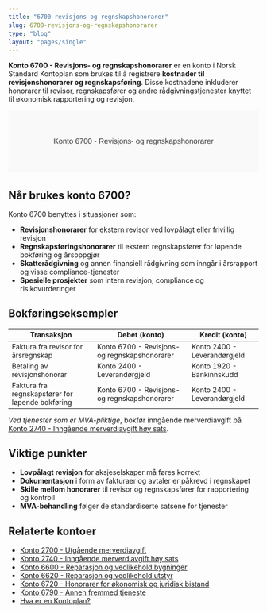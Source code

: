 ```yaml
---
title: "6700-revisjons-og-regnskapshonorarer"
slug: 6700-revisjons-og-regnskapshonorarer
type: "blog"
layout: "pages/single"
---
```


**Konto 6700 - Revisjons- og regnskapshonorarer** er en konto i Norsk Standard Kontoplan som brukes til å registrere **kostnader til revisjonshonorarer og regnskapsføring**. Disse kostnadene inkluderer honorarer til revisor, regnskapsfører og andre rådgivningstjenester knyttet til økonomisk rapportering og revisjon.

![Illustrasjon av konto 6700 revisjons- og regnskapshonorarer](6700-revisjons-og-regnskapshonorarer-image.svg)

## Når brukes konto 6700?

Konto 6700 benyttes i situasjoner som:

* **Revisjonshonorarer** for ekstern revisor ved lovpålagt eller frivillig revisjon
* **Regnskapsføringshonorarer** til ekstern regnskapsfører for løpende bokføring og årsoppgjør
* **Skatterådgivning** og annen finansiell rådgivning som inngår i årsrapport og visse compliance-tjenester
* **Spesielle prosjekter** som intern revisjon, compliance og risikovurderinger

## Bokføringseksempler

| Transaksjon                                   | Debet (konto)                                          | Kredit (konto)         |
| --------------------------------------------- | ------------------------------------------------------ | ---------------------- |
| Faktura fra revisor for årsregnskap           | Konto 6700 - Revisjons- og regnskapshonorarer          | Konto 2400 - Leverandørgjeld |
| Betaling av revisjonshonorar                   | Konto 2400 - Leverandørgjeld                            | Konto 1920 - Bankinnskudd    |
| Faktura fra regnskapsfører for løpende bokføring | Konto 6700 - Revisjons- og regnskapshonorarer        | Konto 2400 - Leverandørgjeld |

*Ved tjenester som er MVA-pliktige*, bokfør inngående merverdiavgift på [Konto 2740 - Inngående merverdiavgift høy sats](/blogs/kontoplan/2740-inngaaende-merverdiavgift-hoy-sats "Konto 2740 - Inngående merverdiavgift høy sats").

## Viktige punkter

* **Lovpålagt revisjon** for aksjeselskaper må føres korrekt
* **Dokumentasjon** i form av fakturaer og avtaler er påkrevd i regnskapet
* **Skille mellom honorarer** til revisor og regnskapsfører for rapportering og kontroll
* **MVA-behandling** følger de standardiserte satsene for tjenester

## Relaterte kontoer

* [Konto 2700 - Utgående merverdiavgift](/blogs/kontoplan/2700-utgaende-merverdiavgift "Konto 2700 - Utgående merverdiavgift")
* [Konto 2740 - Inngående merverdiavgift høy sats](/blogs/kontoplan/2740-inngaaende-merverdiavgift-hoy-sats "Konto 2740 - Inngående merverdiavgift høy sats")
* [Konto 6600 - Reparasjon og vedlikehold bygninger](/blogs/kontoplan/6600-reparasjon-og-vedlikehold-bygninger "Konto 6600 - Reparasjon og vedlikehold bygninger")
* [Konto 6620 - Reparasjon og vedlikehold utstyr](/blogs/kontoplan/6620-reparasjon-og-vedlikehold-utstyr "Konto 6620 - Reparasjon og vedlikehold utstyr")
* [Konto 6720 - Honorarer for økonomisk og juridisk bistand](/blogs/kontoplan/6720-honorarer-for-okonomisk-og-juridisk-bistand "Konto 6720 - Honorarer for økonomisk og juridisk bistand")
* [Konto 6790 - Annen fremmed tjeneste](/blogs/kontoplan/6790-annen-fremmed-tjeneste "Konto 6790 - Annen fremmed tjeneste")
* [Hva er en Kontoplan?](/blogs/regnskap/hva-er-kontoplan "Hva er en Kontoplan? Komplett Guide til Kontoplaner i Norsk Regnskap")

